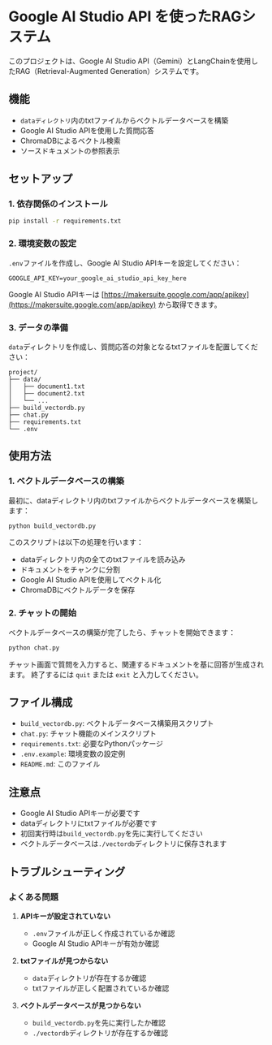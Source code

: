 # Google AI Studio API を使ったRAGシステム

このプロジェクトは、Google AI Studio API（Gemini）とLangChainを使用したRAG（Retrieval-Augmented Generation）システムです。

## 機能

- `dataディレクトリ`内のtxtファイルからベクトルデータベースを構築
- Google AI Studio APIを使用した質問応答
- ChromaDBによるベクトル検索
- ソースドキュメントの参照表示

## セットアップ

### 1. 依存関係のインストール

```bash
pip install -r requirements.txt
```

### 2. 環境変数の設定

`.env`ファイルを作成し、Google AI Studio APIキーを設定してください：

```
GOOGLE_API_KEY=your_google_ai_studio_api_key_here
```

Google AI Studio APIキーは [https://makersuite.google.com/app/apikey](https://makersuite.google.com/app/apikey) から取得できます。

### 3. データの準備

`data`ディレクトリを作成し、質問応答の対象となるtxtファイルを配置してください：

```
project/
├── data/
│   ├── document1.txt
│   ├── document2.txt
│   └── ...
├── build_vectordb.py
├── chat.py
├── requirements.txt
└── .env
```

## 使用方法

### 1. ベクトルデータベースの構築

最初に、dataディレクトリ内のtxtファイルからベクトルデータベースを構築します：

```bash
python build_vectordb.py
```

このスクリプトは以下の処理を行います：
- dataディレクトリ内の全てのtxtファイルを読み込み
- ドキュメントをチャンクに分割
- Google AI Studio APIを使用してベクトル化
- ChromaDBにベクトルデータを保存

### 2. チャットの開始

ベクトルデータベースの構築が完了したら、チャットを開始できます：

```bash
python chat.py
```

チャット画面で質問を入力すると、関連するドキュメントを基に回答が生成されます。
終了するには `quit` または `exit` と入力してください。

## ファイル構成

- `build_vectordb.py`: ベクトルデータベース構築用スクリプト
- `chat.py`: チャット機能のメインスクリプト
- `requirements.txt`: 必要なPythonパッケージ
- `.env.example`: 環境変数の設定例
- `README.md`: このファイル

## 注意点

- Google AI Studio APIキーが必要です
- dataディレクトリにtxtファイルが必要です
- 初回実行時は`build_vectordb.py`を先に実行してください
- ベクトルデータベースは`./vectordb`ディレクトリに保存されます

## トラブルシューティング

### よくある問題

1. **APIキーが設定されていない**
   - `.env`ファイルが正しく作成されているか確認
   - Google AI Studio APIキーが有効か確認

2. **txtファイルが見つからない**
   - `data`ディレクトリが存在するか確認
   - txtファイルが正しく配置されているか確認

3. **ベクトルデータベースが見つからない**
   - `build_vectordb.py`を先に実行したか確認
   - `./vectordb`ディレクトリが存在するか確認